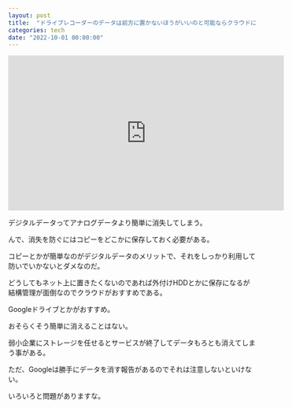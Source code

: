 ```yaml
---
layout: post
title:  "ドライブレコーダーのデータは前方に置かないほうがいいのと可能ならクラウドに保存しよう"
categories: tech
date: "2022-10-01 00:00:00"
---
```


<iframe width="560" height="315" src="https://www.youtube.com/embed/7erbBbOp520" title="YouTube video player" frameborder="0" allow="accelerometer; autoplay; clipboard-write; encrypted-media; gyroscope; picture-in-picture" allowfullscreen></iframe>

デジタルデータってアナログデータより簡単に消失してしまう。

んで、消失を防ぐにはコピーをどこかに保存しておく必要がある。

コピーとかが簡単なのがデジタルデータのメリットで、それをしっかり利用して防いでいかないとダメなのだ。

どうしてもネット上に置きたくないのであれば外付けHDDとかに保存になるが結構管理が面倒なのでクラウドがおすすめである。

Googleドライブとかがおすすめ。

おそらくそう簡単に消えることはない。

弱小企業にストレージを任せるとサービスが終了してデータもろとも消えてしまう事がある。

ただ、Googleは勝手にデータを消す報告があるのでそれは注意しないといけない。

いろいろと問題がありますな。
